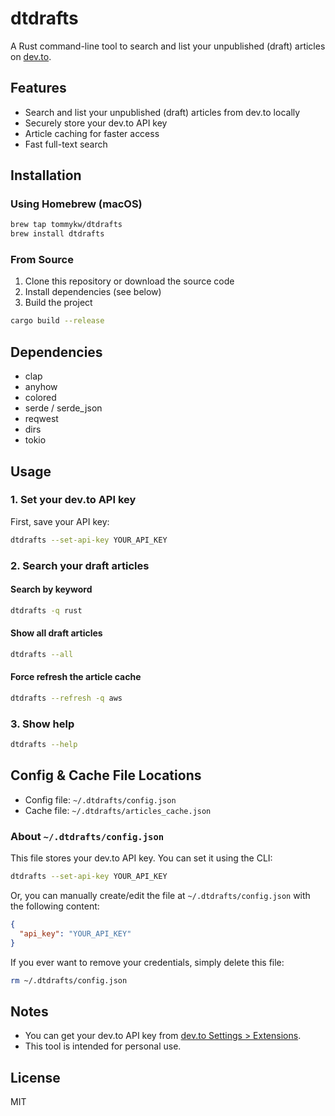 # dtdrafts

A Rust command-line tool to search and list your unpublished (draft) articles on [dev.to](https://dev.to/).

## Features
- Search and list your unpublished (draft) articles from dev.to locally
- Securely store your dev.to API key
- Article caching for faster access
- Fast full-text search

## Installation

### Using Homebrew (macOS)
```sh
brew tap tommykw/dtdrafts
brew install dtdrafts
```

### From Source
1. Clone this repository or download the source code
2. Install dependencies (see below)
3. Build the project

```sh
cargo build --release
```

## Dependencies
- clap
- anyhow
- colored
- serde / serde_json
- reqwest
- dirs
- tokio

## Usage

### 1. Set your dev.to API key
First, save your API key:

```sh
dtdrafts --set-api-key YOUR_API_KEY
```

### 2. Search your draft articles

#### Search by keyword
```sh
dtdrafts -q rust
```

#### Show all draft articles
```sh
dtdrafts --all
```

#### Force refresh the article cache
```sh
dtdrafts --refresh -q aws
```

### 3. Show help
```sh
dtdrafts --help
```

## Config & Cache File Locations
- Config file: `~/.dtdrafts/config.json`
- Cache file: `~/.dtdrafts/articles_cache.json`

### About `~/.dtdrafts/config.json`
This file stores your dev.to API key. You can set it using the CLI:

```sh
dtdrafts --set-api-key YOUR_API_KEY
```

Or, you can manually create/edit the file at `~/.dtdrafts/config.json` with the following content:

```json
{
  "api_key": "YOUR_API_KEY"
}
```

If you ever want to remove your credentials, simply delete this file:

```sh
rm ~/.dtdrafts/config.json
```

## Notes
- You can get your dev.to API key from [dev.to Settings > Extensions](https://dev.to/settings/extensions).
- This tool is intended for personal use.

## License
MIT 